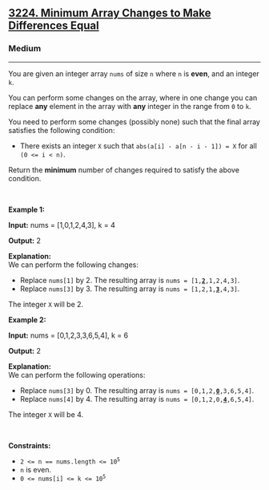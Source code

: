 <h2><a href="https://leetcode.com/problems/minimum-array-changes-to-make-differences-equal/">3224. Minimum Array Changes to Make Differences Equal</a></h2><h3>Medium</h3><hr><div bis_skin_checked="1"><p>You are given an integer array <code>nums</code> of size <code>n</code> where <code>n</code> is <strong>even</strong>, and an integer <code>k</code>.</p>

<p>You can perform some changes on the array, where in one change you can replace <strong>any</strong> element in the array with <strong>any</strong> integer in the range from <code>0</code> to <code>k</code>.</p>

<p>You need to perform some changes (possibly none) such that the final array satisfies the following condition:</p>

<ul>
	<li>There exists an integer <code>X</code> such that <code>abs(a[i] - a[n - i - 1]) = X</code> for all <code>(0 &lt;= i &lt; n)</code>.</li>
</ul>

<p>Return the <strong>minimum</strong> number of changes required to satisfy the above condition.</p>

<p>&nbsp;</p>
<p><strong class="example">Example 1:</strong></p>

<div class="example-block" bis_skin_checked="1">
<p><strong>Input:</strong> <span class="example-io">nums = [1,0,1,2,4,3], k = 4</span></p>

<p><strong>Output:</strong> <span class="example-io">2</span></p>

<p><strong>Explanation:</strong><br>
We can perform the following changes:</p>

<ul>
	<li>Replace <code>nums[1]</code> by 2. The resulting array is <code>nums = [1,<u><strong>2</strong></u>,1,2,4,3]</code>.</li>
	<li>Replace <code>nums[3]</code> by 3. The resulting array is <code>nums = [1,2,1,<u><strong>3</strong></u>,4,3]</code>.</li>
</ul>

<p>The integer <code>X</code> will be 2.</p>
</div>

<p><strong class="example">Example 2:</strong></p>

<div class="example-block" bis_skin_checked="1">
<p><strong>Input:</strong> <span class="example-io">nums = [0,1,2,3,3,6,5,4], k = 6</span></p>

<p><strong>Output:</strong> <span class="example-io">2</span></p>

<p><strong>Explanation:</strong><br>
We can perform the following operations:</p>

<ul>
	<li>Replace <code>nums[3]</code> by 0. The resulting array is <code>nums = [0,1,2,<u><strong>0</strong></u>,3,6,5,4]</code>.</li>
	<li>Replace <code>nums[4]</code> by 4. The resulting array is <code>nums = [0,1,2,0,<strong><u>4</u></strong>,6,5,4]</code>.</li>
</ul>

<p>The integer <code>X</code> will be 4.</p>
</div>

<p>&nbsp;</p>
<p><strong>Constraints:</strong></p>

<ul>
	<li><code>2 &lt;= n == nums.length &lt;= 10<sup>5</sup></code></li>
	<li><code>n</code> is even.</li>
	<li><code>0 &lt;= nums[i] &lt;= k &lt;= 10<sup>5</sup></code></li>
</ul>
</div>